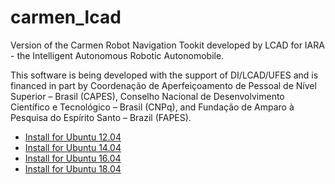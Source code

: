 # carmen_lcad
Version of the Carmen Robot Navigation Tookit developed by LCAD for IARA - the Intelligent Autonomous Robotic Autonomobile.

This software is being developed with the support of DI/LCAD/UFES and is financed in part by Coordenação de Aperfeiçoamento de Pessoal de Nível Superior – Brasil (CAPES), Conselho Nacional de Desenvolvimento Científico e Tecnológico – Brasil (CNPq), and Fundação de Amparo à Pesquisa do Espírito Santo – Brazil (FAPES).

- [Install for Ubuntu 12.04](http://www.lcad.inf.ufes.br/wiki/index.php/Instala%C3%A7%C3%A3o_Carmen_para_Ubuntu_12.04.3)
- [Install for Ubuntu 14.04](doc/README_Installing_Carmen_LCAD_on_Ubuntu_14.04.md)
- [Install for Ubuntu 16.04](https://github.com/LCAD-UFES/carmen_lcad/wiki/Installing-Carmen-LCAD-on-Ubuntu-16.04)
- [Install for Ubuntu 18.04](https://github.com/LCAD-UFES/carmen_lcad/wiki/Installing-Carmen-LCAD-on-Ubuntu-18.04)


